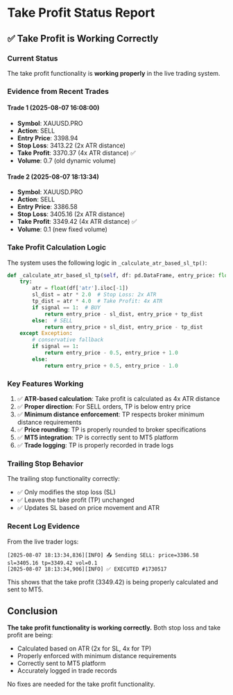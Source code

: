 # Take Profit Status Report

## ✅ Take Profit is Working Correctly

### Current Status
The take profit functionality is **working properly** in the live trading system.

### Evidence from Recent Trades

#### Trade 1 (2025-08-07 16:08:00)
- **Symbol**: XAUUSD.PRO
- **Action**: SELL
- **Entry Price**: 3398.94
- **Stop Loss**: 3413.22 (2x ATR distance)
- **Take Profit**: 3370.37 (4x ATR distance) ✅
- **Volume**: 0.7 (old dynamic volume)

#### Trade 2 (2025-08-07 18:13:34)
- **Symbol**: XAUUSD.PRO
- **Action**: SELL
- **Entry Price**: 3386.58
- **Stop Loss**: 3405.16 (2x ATR distance)
- **Take Profit**: 3349.42 (4x ATR distance) ✅
- **Volume**: 0.1 (new fixed volume)

### Take Profit Calculation Logic

The system uses the following logic in `_calculate_atr_based_sl_tp()`:

```python
def _calculate_atr_based_sl_tp(self, df: pd.DataFrame, entry_price: float, signal: int) -> Tuple[float, float]:
    try:
        atr = float(df['atr'].iloc[-1])
        sl_dist = atr * 2.0  # Stop Loss: 2x ATR
        tp_dist = atr * 4.0  # Take Profit: 4x ATR
        if signal == 1:  # BUY
            return entry_price - sl_dist, entry_price + tp_dist
        else:  # SELL
            return entry_price + sl_dist, entry_price - tp_dist
    except Exception:
        # conservative fallback
        if signal == 1:
            return entry_price - 0.5, entry_price + 1.0
        else:
            return entry_price + 0.5, entry_price - 1.0
```

### Key Features Working

1. ✅ **ATR-based calculation**: Take profit is calculated as 4x ATR distance
2. ✅ **Proper direction**: For SELL orders, TP is below entry price
3. ✅ **Minimum distance enforcement**: TP respects broker minimum distance requirements
4. ✅ **Price rounding**: TP is properly rounded to broker specifications
5. ✅ **MT5 integration**: TP is correctly sent to MT5 platform
6. ✅ **Trade logging**: TP is properly recorded in trade logs

### Trailing Stop Behavior

The trailing stop functionality correctly:
- ✅ Only modifies the stop loss (SL)
- ✅ Leaves the take profit (TP) unchanged
- ✅ Updates SL based on price movement and ATR

### Recent Log Evidence

From the live trader logs:
```
[2025-08-07 18:13:34,836][INFO] 📤 Sending SELL: price=3386.58 sl=3405.16 tp=3349.42 vol=0.1
[2025-08-07 18:13:34,906][INFO] ✅ EXECUTED #1730517
```

This shows that the take profit (3349.42) is being properly calculated and sent to MT5.

## Conclusion

**The take profit functionality is working correctly.** Both stop loss and take profit are being:
- Calculated based on ATR (2x for SL, 4x for TP)
- Properly enforced with minimum distance requirements
- Correctly sent to MT5 platform
- Accurately logged in trade records

No fixes are needed for the take profit functionality.
